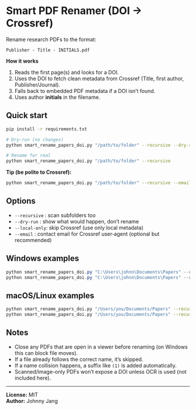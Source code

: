 # Smart PDF Renamer (DOI → Crossref)

Rename research PDFs to the format:

```
Publisher - Title - INITIALS.pdf
```

**How it works**
1. Reads the first page(s) and looks for a DOI.
2. Uses the DOI to fetch clean metadata from Crossref (Title, first author, Publisher/Journal).
3. Falls back to embedded PDF metadata if a DOI isn’t found.
4. Uses author **initials** in the filename.

## Quick start
```bash
pip install -r requirements.txt

# Dry-run (no changes)
python smart_rename_papers_doi.py "/path/to/folder" --recursive --dry-run

# Rename for real
python smart_rename_papers_doi.py "/path/to/folder" --recursive
```

**Tip (be polite to Crossref):**
```bash
python smart_rename_papers_doi.py "/path/to/folder" --recursive --email your.name@domain.com
```

## Options
- `--recursive` : scan subfolders too  
- `--dry-run`   : show what would happen, don’t rename  
- `--local-only`: skip Crossref (use only local metadata)  
- `--email`     : contact email for Crossref user‑agent (optional but recommended)

## Windows examples
```powershell
python smart_rename_papers_doi.py "C:\Users\johnn\Documents\Papers" --recursive --dry-run
python smart_rename_papers_doi.py "C:\Users\johnn\Documents\Papers" --recursive --email johnny@purdue.edu
```

## macOS/Linux examples
```bash
python smart_rename_papers_doi.py "/Users/you/Documents/Papers" --recursive --dry-run
python smart_rename_papers_doi.py "/Users/you/Documents/Papers" --recursive --email you@university.edu
```

## Notes
- Close any PDFs that are open in a viewer before renaming (on Windows this can block file moves).
- If a file already follows the correct name, it’s skipped.
- If a name collision happens, a suffix like `(1)` is added automatically.
- Scanned/image-only PDFs won’t expose a DOI unless OCR is used (not included here).

---

**License:** MIT  
**Author:** Johnny Jang

